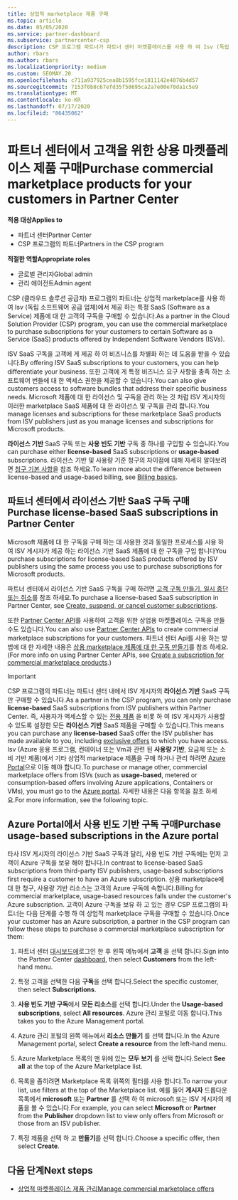 ```yaml
---
title: 상업적 marketplace 제품 구매
ms.topic: article
ms.date: 05/05/2020
ms.service: partner-dashboard
ms.subservice: partnercenter-csp
description: CSP 프로그램 파트너가 파트너 센터 마켓플레이스를 사용 하 여 Isv (독립 소프트웨어 공급 업체)의 SaaS 제품을 고객에 게 구매할 수 있는 방법에 대해 알아봅니다.
author: rbars
ms.author: rbars
ms.localizationpriority: medium
ms.custom: SEOMAY.20
ms.openlocfilehash: c711a937925cea8b1595fce1811142e4076b4d57
ms.sourcegitcommit: 7153f0b8c67efd35f58695ca2a7e00e70da1c5e9
ms.translationtype: MT
ms.contentlocale: ko-KR
ms.lasthandoff: 07/17/2020
ms.locfileid: "86435062"
---
```

# <a name="purchase-commercial-marketplace-products-for-your-customers-in-partner-center"></a><span data-ttu-id="4f257-103">파트너 센터에서 고객을 위한 상용 마켓플레이스 제품 구매</span><span class="sxs-lookup"><span data-stu-id="4f257-103">Purchase commercial marketplace products for your customers in Partner Center</span></span>

<span data-ttu-id="4f257-104">**적용 대상**</span><span class="sxs-lookup"><span data-stu-id="4f257-104">**Applies to**</span></span>

- <span data-ttu-id="4f257-105">파트너 센터</span><span class="sxs-lookup"><span data-stu-id="4f257-105">Partner Center</span></span>
- <span data-ttu-id="4f257-106">CSP 프로그램의 파트너</span><span class="sxs-lookup"><span data-stu-id="4f257-106">Partners in the CSP program</span></span>

<span data-ttu-id="4f257-107">**적절한 역할**</span><span class="sxs-lookup"><span data-stu-id="4f257-107">**Appropriate roles**</span></span>

- <span data-ttu-id="4f257-108">글로벌 관리자</span><span class="sxs-lookup"><span data-stu-id="4f257-108">Global admin</span></span>
- <span data-ttu-id="4f257-109">관리 에이전트</span><span class="sxs-lookup"><span data-stu-id="4f257-109">Admin agent</span></span>

<span data-ttu-id="4f257-110">CSP (클라우드 솔루션 공급자) 프로그램의 파트너는 상업적 marketplace를 사용 하 여 Isv (독립 소프트웨어 공급 업체)에서 제공 하는 특정 SaaS (Software as a Service) 제품에 대 한 고객의 구독을 구매할 수 있습니다.</span><span class="sxs-lookup"><span data-stu-id="4f257-110">As a partner in the Cloud Solution Provider (CSP) program, you can use the commercial marketplace to purchase subscriptions for your customers to certain Software as a Service (SaaS) products offered by Independent Software Vendors (ISVs).</span></span> 

<span data-ttu-id="4f257-111">ISV SaaS 구독을 고객에 게 제공 하 여 비즈니스를 차별화 하는 데 도움을 받을 수 있습니다.</span><span class="sxs-lookup"><span data-stu-id="4f257-111">By offering ISV SaaS subscriptions to your customers, you can help differentiate your business.</span></span> <span data-ttu-id="4f257-112">또한 고객에 게 특정 비즈니스 요구 사항을 충족 하는 소프트웨어 번들에 대 한 액세스 권한을 제공할 수 있습니다.</span><span class="sxs-lookup"><span data-stu-id="4f257-112">You can also give customers access to software bundles that address their specific business needs.</span></span> <span data-ttu-id="4f257-113">Microsoft 제품에 대 한 라이선스 및 구독을 관리 하는 것 처럼 ISV 게시자의 이러한 marketplace SaaS 제품에 대 한 라이선스 및 구독을 관리 합니다.</span><span class="sxs-lookup"><span data-stu-id="4f257-113">You manage licenses and subscriptions for these marketplace SaaS products from ISV publishers just as you manage licenses and subscriptions for Microsoft products.</span></span>

<span data-ttu-id="4f257-114">**라이선스 기반** SaaS 구독 또는 **사용 빈도 기반** 구독 중 하나를 구입할 수 있습니다.</span><span class="sxs-lookup"><span data-stu-id="4f257-114">You can purchase either **license-based** SaaS subscriptions or **usage-based** subscriptions.</span></span> <span data-ttu-id="4f257-115">라이선스 기반 및 사용량 기준 청구의 차이점에 대해 자세히 알아보려면 [청구 기본 사항](billing-basics.md)을 참조 하세요.</span><span class="sxs-lookup"><span data-stu-id="4f257-115">To learn more about the difference between license-based and usage-based billing, see [Billing basics](billing-basics.md).</span></span>

## <a name="purchase-license-based-saas-subscriptions-in-partner-center"></a><span data-ttu-id="4f257-116">파트너 센터에서 라이선스 기반 SaaS 구독 구매</span><span class="sxs-lookup"><span data-stu-id="4f257-116">Purchase license-based SaaS subscriptions in Partner Center</span></span>

<span data-ttu-id="4f257-117">Microsoft 제품에 대 한 구독을 구매 하는 데 사용한 것과 동일한 프로세스를 사용 하 여 ISV 게시자가 제공 하는 라이선스 기반 SaaS 제품에 대 한 구독을 구입 합니다</span><span class="sxs-lookup"><span data-stu-id="4f257-117">You purchase subscriptions for license-based SaaS products offered by ISV publishers using the same process you use to purchase subscriptions for Microsoft products.</span></span>

<span data-ttu-id="4f257-118">파트너 센터에서 라이선스 기반 SaaS 구독을 구매 하려면 [고객 구독 만들기, 일시 중단 또는 취소](create-a-new-subscription.md#create-a-new-subscription)를 참조 하세요.</span><span class="sxs-lookup"><span data-stu-id="4f257-118">To purchase a license-based SaaS subscription in Partner Center, see [Create, suspend, or cancel customer subscriptions](create-a-new-subscription.md#create-a-new-subscription).</span></span>

<span data-ttu-id="4f257-119">또한 [Partner Center API](https://docs.microsoft.com/partner-center/develop/)를 사용하여 고객을 위한 상업용 마켓플레이스 구독을 만들 수도 있습니다.</span><span class="sxs-lookup"><span data-stu-id="4f257-119">You can also use [Partner Center APIs](https://docs.microsoft.com/partner-center/develop/) to create commercial marketplace subscriptions for your customers.</span></span> <span data-ttu-id="4f257-120">파트너 센터 Api를 사용 하는 방법에 대 한 자세한 내용은 [상용 marketplace 제품에 대 한 구독 만들기](https://docs.microsoft.com/partner-center/develop/create-subscription-azure-marketplace-products)를 참조 하세요.</span><span class="sxs-lookup"><span data-stu-id="4f257-120">(For more info on using Partner Center APIs, see [Create a subscription for commercial marketplace products](https://docs.microsoft.com/partner-center/develop/create-subscription-azure-marketplace-products).)</span></span>

>[!IMPORTANT]
> <span data-ttu-id="4f257-121">CSP 프로그램의 파트너는 파트너 센터 내에서 ISV 게시자의 **라이선스 기반** SaaS 구독만 구매할 수 있습니다.</span><span class="sxs-lookup"><span data-stu-id="4f257-121">As a partner in the CSP program, you can only purchase **license-based** SaaS subscriptions from ISV publishers within Partner Center.</span></span> <span data-ttu-id="4f257-122">즉, 사용자가 액세스할 수 있는 [전용 제품](csp-commercial-marketplace-discover.md#learn-about-marketplace-exclusive-offers) 을 비롯 하 여 ISV 게시자가 사용할 수 있도록 설정한 모든 **라이선스 기반** SaaS 제품을 구매할 수 있습니다.</span><span class="sxs-lookup"><span data-stu-id="4f257-122">This means you can purchase any **license-based** SaaS offer the ISV publisher has made available to you, including [exclusive offers](csp-commercial-marketplace-discover.md#learn-about-marketplace-exclusive-offers) to which you have access.</span></span> <span data-ttu-id="4f257-123">Isv (Azure 응용 프로그램, 컨테이너 또는 Vm과 관련 된 **사용량 기반**, 요금제 또는 소비 기반 제품)에서 기타 상업적 marketplace 제품을 구매 하거나 관리 하려면 [Azure Portal](https://portal.azure.com/)으로 이동 해야 합니다.</span><span class="sxs-lookup"><span data-stu-id="4f257-123">To purchase or manage other, commercial marketplace offers from ISVs (such as **usage-based**, metered or consumption-based offers involving Azure applications, Containers or VMs), you must go to the [Azure portal](https://portal.azure.com/).</span></span> <span data-ttu-id="4f257-124">자세한 내용은 다음 항목을 참조 하세요.</span><span class="sxs-lookup"><span data-stu-id="4f257-124">For more information, see the following topic.</span></span>

## <a name="purchase-usage-based-subscriptions-in-the-azure-portal"></a><span data-ttu-id="4f257-125">Azure Portal에서 사용 빈도 기반 구독 구매</span><span class="sxs-lookup"><span data-stu-id="4f257-125">Purchase usage-based subscriptions in the Azure portal</span></span>

<span data-ttu-id="4f257-126">타사 ISV 게시자의 라이선스 기반 SaaS 구독과 달리, 사용 빈도 기반 구독에는 먼저 고객이 Azure 구독을 보유 해야 합니다.</span><span class="sxs-lookup"><span data-stu-id="4f257-126">In contrast to license-based SaaS subscriptions from third-party ISV publishers, usage-based subscriptions first require a customer to have an Azure subscription.</span></span> <span data-ttu-id="4f257-127">상용 marketplace에 대 한 청구, 사용량 기반 리소스는 고객의 Azure 구독에 속합니다.</span><span class="sxs-lookup"><span data-stu-id="4f257-127">Billing for commercial marketplace, usage-based resources falls under the customer's Azure subscription.</span></span> <span data-ttu-id="4f257-128">고객이 Azure 구독을 보유 하 고 있는 경우 CSP 프로그램의 파트너는 다음 단계를 수행 하 여 상업적 marketplace 구독을 구매할 수 있습니다.</span><span class="sxs-lookup"><span data-stu-id="4f257-128">Once your customer has an Azure subscription, a partner in the CSP program can follow these steps to purchase a commercial marketplace subscription for them:</span></span>

1. <span data-ttu-id="4f257-129">파트너 센터 [대시보드에](https://partner.microsoft.com/dashboard)로그인 한 후 왼쪽 메뉴에서 **고객** 을 선택 합니다.</span><span class="sxs-lookup"><span data-stu-id="4f257-129">Sign into the Partner Center [dashboard](https://partner.microsoft.com/dashboard), then select **Customers** from the left-hand menu.</span></span>

2. <span data-ttu-id="4f257-130">특정 고객을 선택한 다음 **구독**을 선택 합니다.</span><span class="sxs-lookup"><span data-stu-id="4f257-130">Select the specific customer, then select **Subscriptions**.</span></span>  

3. <span data-ttu-id="4f257-131">**사용 빈도 기반 구독**에서 **모든 리소스**를 선택 합니다.</span><span class="sxs-lookup"><span data-stu-id="4f257-131">Under the **Usage-based subscriptions**, select **All resources**.</span></span> <span data-ttu-id="4f257-132">Azure 관리 포털로 이동 합니다.</span><span class="sxs-lookup"><span data-stu-id="4f257-132">This takes you to the Azure Management portal.</span></span>

4. <span data-ttu-id="4f257-133">Azure 관리 포털의 왼쪽 메뉴에서 **리소스 만들기** 를 선택 합니다.</span><span class="sxs-lookup"><span data-stu-id="4f257-133">In the Azure Management portal, select **Create a resource** from the left-hand menu.</span></span>

5. <span data-ttu-id="4f257-134">Azure Marketplace 목록의 맨 위에 있는 **모두 보기** 를 선택 합니다.</span><span class="sxs-lookup"><span data-stu-id="4f257-134">Select **See all** at the top of the Azure Marketplace list.</span></span>

6. <span data-ttu-id="4f257-135">목록을 좁히려면 Marketplace 목록 위쪽의 필터를 사용 합니다.</span><span class="sxs-lookup"><span data-stu-id="4f257-135">To narrow your list, use filters at the top of the Marketplace list.</span></span> <span data-ttu-id="4f257-136">예를 들어 **게시자** 드롭다운 목록에서 **microsoft** 또는 **Partner** 를 선택 하 여 microsoft 또는 ISV 게시자의 제품을 볼 수 있습니다.</span><span class="sxs-lookup"><span data-stu-id="4f257-136">For example, you can select **Microsoft** or **Partner** from the **Publisher** dropdown list to view only offers from Microsoft or those from an ISV publisher.</span></span>

7. <span data-ttu-id="4f257-137">특정 제품을 선택 하 고 **만들기**를 선택 합니다.</span><span class="sxs-lookup"><span data-stu-id="4f257-137">Choose a specific offer, then select **Create**.</span></span>

## <a name="next-steps"></a><span data-ttu-id="4f257-138">다음 단계</span><span class="sxs-lookup"><span data-stu-id="4f257-138">Next steps</span></span>

- [<span data-ttu-id="4f257-139">상업적 마켓플레이스 제품 관리</span><span class="sxs-lookup"><span data-stu-id="4f257-139">Manage commercial marketplace offers</span></span>](csp-commercial-marketplace-purchase.md)